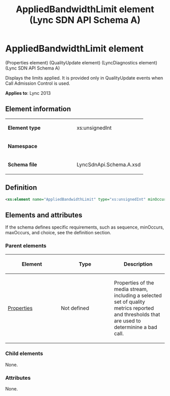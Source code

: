 ﻿---
title: AppliedBandwidthLimit element (Lync SDN API Schema A)
TOCTitle: AppliedBandwidthLimit element
ms:assetid: 0532dc39-5e76-3b4b-c91b-78cce2a3e9c4
ms:mtpsurl: https://msdn.microsoft.com/en-us/library/Dn775104(v=office.15)
ms:contentKeyID: 62626079
ms.date: 07/24/2014
mtps_version: v=office.15
dev_langs:
- xml
---

# AppliedBandwidthLimit element 

(Properties element) (QualityUpdate element) (LyncDiagnostics element) (Lync SDN API Schema A)

Displays the limits applied. It is provided only in QualityUpdate events when Call Admission Control is used.

**Applies to**: Lync 2013
 

## Element information

<table>
<colgroup>
<col style="width: 50%" />
<col style="width: 50%" />
</colgroup>
<tbody>
<tr class="odd">
<td><p><strong>Element type</strong></p></td>
<td><p>xs:unsignedInt</p></td>
</tr>
<tr class="even">
<td><p><strong>Namespace</strong></p></td>
<td><p></p></td>
</tr>
<tr class="odd">
<td><p><strong>Schema file</strong></p></td>
<td><p>LyncSdnApi.Schema.A.xsd</p></td>
</tr>
</tbody>
</table>


## Definition

``` xml
<xs:element name="AppliedBandwidthLimit" type="xs:unsignedInt" minOccurs="0"></xs:element>
```

## Elements and attributes

If the schema defines specific requirements, such as sequence, minOccurs, maxOccurs, and choice, see the definition section.

### Parent elements

<table>
<colgroup>
<col style="width: 33%" />
<col style="width: 33%" />
<col style="width: 33%" />
</colgroup>
<thead>
<tr class="header">
<th><p>Element</p></th>
<th><p>Type</p></th>
<th><p>Description</p></th>
</tr>
</thead>
<tbody>
<tr class="odd">
<td><p><a href="properties-element-qualityupdate-element-sdn-api-schema-a.md">Properties</a></p></td>
<td><p>Not defined</p></td>
<td><p>Properties of the media stream, including a selected set of quality metrics reported and thresholds that are used to determinine a bad call.</p></td>
</tr>
</tbody>
</table>


### Child elements

None.

### Attributes

None.

